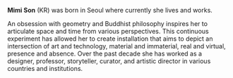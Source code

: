 **Mimi Son** (KR) was born in Seoul where currently she lives and works.  

An obsession with geometry and Buddhist philosophy inspires her to articulate space and time from various perspectives. This continuous experiment has allowed her to create installation that aims to depict an intersection of art and technology, material and immaterial, real and virtual, presence and absence. Over the past decade she has worked as a designer, professor, storyteller, curator, and artistic director in various countries and institutions. 